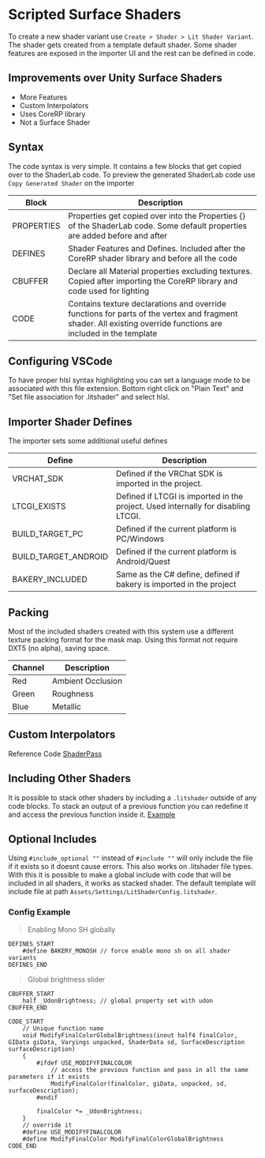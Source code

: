 # Scripted Surface Shaders
To create a new shader variant use `Create > Shader > Lit Shader Variant`. The shader gets created from a template default shader. Some shader features are exposed in the importer UI and the rest can be defined in code.



## Improvements over Unity Surface Shaders
- More Features
- Custom Interpolators
- Uses CoreRP library
- Not a Surface Shader

## Syntax
The code syntax is very simple. It contains a few blocks that get copied over to the ShaderLab code.
To preview the generated ShaderLab code use `Copy Generated Shader` on the importer

| Block | Description |
| - | - |
|PROPERTIES| Properties get copied over into the Properties {} of the ShaderLab code. Some default properties are added before and after|
|DEFINES|Shader Features and Defines. Included after the CoreRP shader library and before all the code|
|CBUFFER| Declare all Material properties excluding textures. Copied after importing the CoreRP library and code used for lighting |
|CODE| Contains texture declarations and override functions for parts of the vertex and fragment shader. All existing override functions are included in the template|


## Configuring VSCode
To have proper hlsl syntax highlighting you can set a language mode to be associated with this file extension. Bottom right click on "Plain Text" and "Set file association for .litshader" and select hlsl.

## Importer Shader Defines

The importer sets some additional useful defines

| Define | Description |
| - | - |
|VRCHAT_SDK|Defined if the VRChat SDK is imported in the project.|
|LTCGI_EXISTS|Defined if LTCGI is imported in the project. Used internally for disabling LTCGI.|
BUILD_TARGET_PC | Defined if the current platform is PC/Windows
BUILD_TARGET_ANDROID | Defined if the current platform is Android/Quest
BAKERY_INCLUDED | Same as the C# define, defined if bakery is imported in the project

## Packing
 Most of the included shaders created with this system use a different texture packing format for the mask map. Using this format not require DXT5 (no alpha), saving space.

| Channel | Description |
| - | - |
Red|Ambient Occlusion
Green|Roughness
Blue|Metallic

## Custom Interpolators

Reference Code [ShaderPass](/ShaderLibrary/ShaderPass.hlsl#L300)

## Including Other Shaders

It is possible to stack other shaders by including a `.litshader` outside of any code blocks. To stack an output of a previous function you can redefine it and access the previous function inside it. [Example](/Shaders/Samples/Stacked.litshader)

## Optional Includes

Using `#include_optional ""` instead of `#include ""` will only include the file if it exists so it doesnt cause errors. This also works on .litshader file types. With this it is possible to make a global include with code that will be included in all shaders, it works as stacked shader. 
The default template will include file at path `Assets/Settings/LitShaderConfig.litshader`.

### Config Example

> Enabling Mono SH globally
```
DEFINES_START
    #define BAKERY_MONOSH // force enable mono sh on all shader variants
DEFINES_END
```

> Global brightness slider
```
CBUFFER_START
    half _UdonBrightness; // global property set with udon
CBUFFER_END

CODE_START
    // Unique function name
    void ModifyFinalColorGlobalBrightness(inout half4 finalColor, GIData giData, Varyings unpacked, ShaderData sd, SurfaceDescription surfaceDescription)
    {
        #ifdef USE_MODIFYFINALCOLOR
            // access the previous function and pass in all the same parameters if it exists
            ModifyFinalColor(finalColor, giData, unpacked, sd, surfaceDescription);
        #endif

        finalColor *= _UdonBrightness;
    }
    // override it
    #define USE_MODIFYFINALCOLOR
    #define ModifyFinalColor ModifyFinalColorGlobalBrightness
CODE_END
```